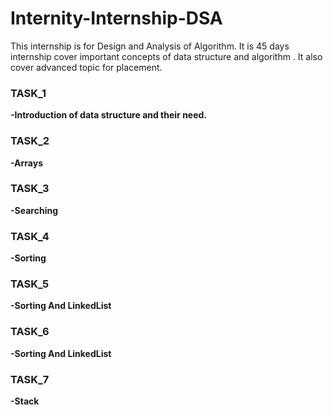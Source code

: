 # Internity-Internship-DSA
This internship is for Design and Analysis of Algorithm.  It is 45 days internship cover important concepts of data structure and algorithm .  It also cover advanced topic for placement. 

### TASK_1
**-Introduction of data structure and their need.**

### TASK_2
**-Arrays**  

### TASK_3
**-Searching**

### TASK_4
**-Sorting**  

### TASK_5
**-Sorting And LinkedList**

### TASK_6
**-Sorting And LinkedList**

### TASK_7
**-Stack**
